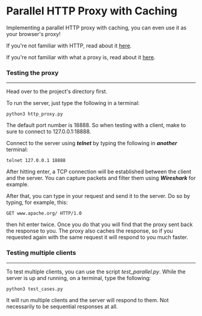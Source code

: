 # Parallel HTTP Proxy with Caching

Implementing a parallel HTTP proxy with caching, you can even use it as your browser's proxy!

If you're not familiar with HTTP, read about it [here](https://tools.ietf.org/html/rfc1945). 

If you're not familiar with what a proxy is, read about it [here](https://www.varonis.com/blog/what-is-a-proxy-server/).

### Testing the proxy

---

Head over to the project's directory first.

To run the server, just type the following in a terminal:

```
python3 http_proxy.py
```

The default port number is 18888. So when testing with a client, make to sure to connect to 127.0.0.1:18888.

Connect to the server using ***telnet*** by typing the following in ***another*** terminal:

```
telnet 127.0.0.1 18888
```

After hitting enter, a TCP connection will be established between the client and the server. You can capture packets and filter them using ***Wireshark*** for example. 

After that, you can type in your request and send it to the server. Do so by typing, for example, this: 

````
GET www.apache.org/ HTTP/1.0
````

then hit enter twice. Once you do that you will find that the proxy sent back the response to you. The proxy also caches the response, so if you requested again with the same request it will respond to you much faster. 

### Testing multiple clients

---

To test multiple clients, you can use the script *test_parallel.py*. While the server is up and running, on a terminal, type the following:

```
python3 test_cases.py 
```

It will run multiple clients and the server will respond to them. Not necessarily to be sequential responses at all. 



